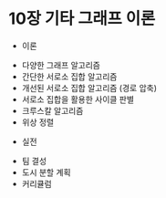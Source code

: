 # 10장 기타 그래프 이론

 * 이론
  + 다양한 그래프 알고리즘
  + 간단한 서로소 집합 알고리즘
  + 개선된 서로소 집합 알고리즘 (경로 압축)
  + 서로소 집합을 활용한 사이클 판별
  + 크루스칼 알고리즘
  + 위상 정렬
 * 실전
  + 팀 결성
  + 도시 분할 계획
  + 커리큘럼
